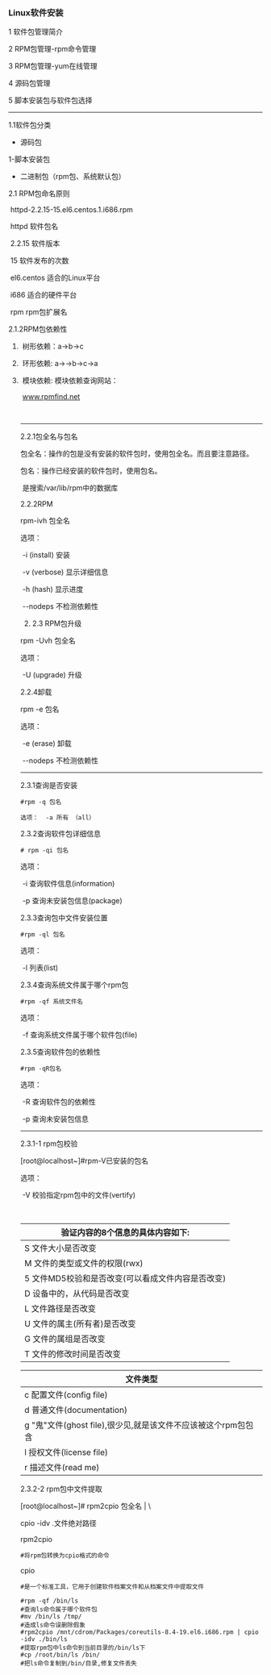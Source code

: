 ### Linux软件安装

1 软件包管理简介

2 RPM包管理-rpm命令管理

3 RPM包管理-yum在线管理 

4 源码包管理

5 脚本安装包与软件包选择

------

1.1软件包分类

-    源码包

  ​1-脚本安装包

- 二进制包（rpm包、系统默认包）

2.1 RPM包命名原则

​	httpd-2.2.15-15.el6.centos.1.i686.rpm

​	httpd		软件包名

​	2.2.15		软件版本

​	15			软件发布的次数

​	el6.centos	适合的Linux平台

​	i686			适合的硬件平台

​	rpm			rpm包扩展名

2.1.2RPM包依赖性

1. ​	树形依赖：a->b->c

2. ​        环形依赖:   a->->b->c->a

3. ​        模块依赖:   模块依赖查询网站：

   ​                          www.rpmfind.net

   ​

   ------

   2.2.1包全名与包名

   包全名：操作的包是没有安装的软件包时，使用包全名。而且要注意路径。

   包名：操作已经安装的软件包时，使用包名。

   ​	   是搜索/var/lib/rpm中的数据库

   2.2.2RPM

   rpm-ivh	包全名

   选项：

   ​	-i  (install)	安装

   ​	-v  (verbose)	显示详细信息

   ​	-h  (hash)		显示进度

   ​	--nodeps		不检测依赖性

   2. 2.3 RPM包升级

   rpm -Uvh 包全名

   选项：

   ​	-U (upgrade)	升级

   2.2.4卸载

   rpm -e 包名

   选项：

   ​	-e (erase)	卸载

   ​	--nodeps		不检测依赖性

   ------

   2.3.1查询是否安装

   `#rpm -q 包名`

   `选项：  -a 所有 （all）`

   2.3.2查询软件包详细信息

   `# rpm -qi 包名`

   选项：

   ​	-i 查询软件信息(information)

   ​	-p 查询未安装包信息(package)

   2.3.3查询包中文件安装位置

   `#rpm -ql 包名`

   选项：

   ​	-l	列表(list)

   2.3.4查询系统文件属于哪个rpm包

   `#rpm -qf 系统文件名`

   选项：

   ​	-f	查询系统文件属于哪个软件包(file)

   2.3.5查询软件包的依赖性

   `#rpm -qR包名`

   选项：

   ​	-R 查询软件包的依赖性

   ​	-p 查询未安装包信息

   ------

   2.3.1-1	rpm包校验

   [root@localhost~]#rpm-V已安装的包名

   选项：

   ​	-V 校验指定rpm包中的文件(vertify)

   ​

   | 验证内容的8个信息的具体内容如下:             |
   | ----------------------------- |
   | S 文件大小是否改变                    |
   | M  文件的类型或文件的权限(rwx)           |
   | 5  文件MD5校验和是否改变(可以看成文件内容是否改变) |
   | D  设备中的，从代码是否改变               |
   | L  文件路径是否改变                   |
   | U  文件的属主(所有者)是否改变             |
   | G  文件的属组是否改变                  |
   | T  文件的修改时间是否改变                |

   | 文件类型                                     |
   | ---------------------------------------- |
   | c 配置文件(config file)                      |
   | d 普通文件(documentation)                    |
   | g  "鬼"文件(ghost file),很少见,就是该文件不应该被这个rpm包包含 |
   | l    授权文件(license file)                  |
   | r   描述文件(read me)                        |

   2.3.2-2 rpm包中文件提取

   [root@localhost~]# rpm2cpio 包全名 | \

   cpio -idv  .文件绝对路径

   rpm2cpio

   `#将rpm包转换为cpio格式的命令`

   cpio

   `#是一个标准工具，它用于创建软件档案文件和从档案文件中提取文件`

   ```
   #rpm -qf /bin/ls
   #查询ls命令属于哪个软件包
   #mv /bin/ls /tmp/
   #造成ls命令误删除假象
   #rpm2cpio /mnt/cdrom/Packages/coreutils-8.4-19.el6.i686.rpm | cpio -idv ./bin/ls
   #提取rpm包中ls命令到当前目录的/bin/ls下
   #cp /root/bin/ls /bin/
   #把ls命令复制到/bin/目录,修复文件丢失
   ```

   ​